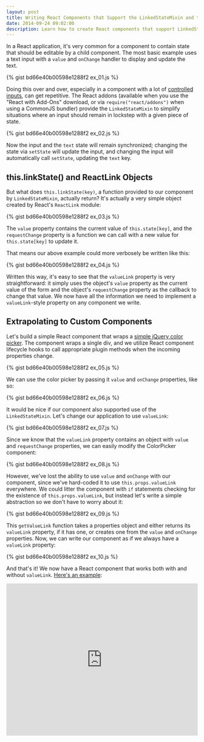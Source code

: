 ```yaml
---
layout: post
title: Writing React Components that Support the LinkedStateMixin and the valueLink Property
date: 2014-09-24 09:02:00
description: Learn how to create React components that support LinkedStateMixin's linkState() and the valueLink property.
---
```


In a React application, it's very common for a component to contain state that should be editable by a child component. The most basic example uses a text input with a `value` and `onChange` handler to display and update the text.

{% gist bd66e40b00598e1288f2 ex_01.js %}

Doing this over and over, especially in a component with a lot of [controlled inputs](http://facebook.github.io/react/docs/forms.html#controlled-components), can get repetitive. The React addons (available when you use the "React with Add-Ons" download, or via `require("react/addons")` when using a CommonJS bundler) provide the `LinkedStateMixin` to simplify situations where an input should remain in lockstep with a given piece of state.

{% gist bd66e40b00598e1288f2 ex_02.js %}

Now the input and the `text` state will remain synchronized; changing the state via `setState` will update the input, and changing the input will automatically call `setState`, updating the `text` key.

this.linkState() and ReactLink Objects
--------------------------------------

But what does `this.linkState(key)`, a function provided to our component by `LinkedStateMixin`, actually return? It's actually a very simple object created by React's `ReactLink` module:

{% gist bd66e40b00598e1288f2 ex_03.js %}

The `value` property contains the current value of `this.state[key]`, and the `requestChange` property is a function we can call with a new value for `this.state[key]` to update it.

That means our above example could more verbosely be written like this:

{% gist bd66e40b00598e1288f2 ex_04.js %}

Written this way, it's easy to see that the `valueLink` property is very straightforward: it simply uses the object's `value` property as the current value of the form and the object's `requestChange` property as the callback to change that value. We now have all the information we need to implement a `valueLink`-style property on any component we write.

Extrapolating to Custom Components
----------------------------------

Let's build a simple React component that wraps a [simple jQuery color picker](https://github.com/laktek/really-simple-color-picker). The component wraps a single div, and we utilize React component lifecycle hooks to call appropriate plugin methods when the incoming properties change.

{% gist bd66e40b00598e1288f2 ex_05.js %}

We can use the color picker by passing it `value` and `onChange` properties, like so:

{% gist bd66e40b00598e1288f2 ex_06.js %}

It would be nice if our component also supported use of the `LinkedStateMixin`. Let's change our application to use `valueLink`:

{% gist bd66e40b00598e1288f2 ex_07.js %}

Since we know that the `valueLink` property contains an object with `value` and `requestChange` properties, we can easily modify the ColorPicker component:

{% gist bd66e40b00598e1288f2 ex_08.js %}

However, we've lost the ability to use `value` and `onChange` with our component, since we've hard-coded it to use `this.props.valueLink` everywhere. We could litter the component with `if` statements checking for the existence of `this.props.valueLink`, but instead let's write a simple abstraction so we don't have to worry about it:

{% gist bd66e40b00598e1288f2 ex_09.js %}

This `getValueLink` function takes a properties object and either returns its `valueLink` property, if it has one, or creates one from the `value` and `onChange` properties. Now, we can write our component as if we always have a `valueLink` property:

{% gist bd66e40b00598e1288f2 ex_10.js %}

And that's it! We now have a React component that works both with and without `valueLink`. [Here's an example](http://jsfiddle.net/BinaryMuse/c3nheycp/):

<iframe width="100%" height="400" src="http://jsfiddle.net/BinaryMuse/c3nheycp/embedded/result,js,html" allowfullscreen="allowfullscreen" frameborder="0"></iframe>
